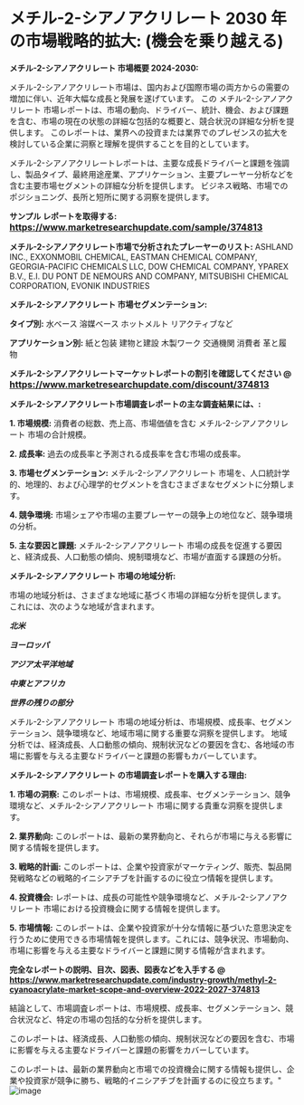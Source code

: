 # メチル-2-シアノアクリレート 2030 年の市場戦略的拡大: (機会を乗り越える)

<strong>メチル-2-シアノアクリレート 市場概要 2024-2030:</strong>

メチル-2-シアノアクリレート市場は、国内および国際市場の両方からの需要の増加に伴い、近年大幅な成長と発展を遂げています。 この メチル-2-シアノアクリレート 市場レポートは、市場の動向、ドライバー、統計、機会、および課題を含む、市場の現在の状態の詳細な包括的な概要と、競合状況の詳細な分析を提供します。 このレポートは、業界への投資または業界でのプレゼンスの拡大を検討している企業に洞察と理解を提供することを目的としています。

メチル-2-シアノアクリレートレポートは、主要な成長ドライバーと課題を強調し、製品タイプ、最終用途産業、アプリケーション、主要プレーヤー分析などを含む主要市場セグメントの詳細な分析を提供します。 ビジネス戦略、市場でのポジショニング、長所と短所に関する洞察を提供します。



<strong>サンプル レポートを取得する: <a href=https://www.marketresearchupdate.com/sample/374813><font size=3 color=#0000ff>https://www.marketresearchupdate.com/sample/374813</font></a></strong>



<strong>メチル-2-シアノアクリレート市場で分析されたプレーヤーのリスト:</strong>
ASHLAND INC., EXXONMOBIL CHEMICAL, EASTMAN CHEMICAL COMPANY, GEORGIA-PACIFIC CHEMICALS LLC, DOW CHEMICAL COMPANY, YPAREX B.V., E.I. DU PONT DE NEMOURS AND COMPANY, MITSUBISHI CHEMICAL CORPORATION, EVONIK INDUSTRIES



<strong>メチル-2-シアノアクリレート 市場セグメンテーション:</strong>



<strong>タイプ別:</strong>
水ベース
溶媒ベース
ホットメルト
リアクティブなど



<strong>アプリケーション別:</strong>
紙と包装
建物と建設
木製ワーク
交通機関
消費者
革と履物



<strong>メチル-2-シアノアクリレートマーケットレポートの割引を確認してください @ <a href=https://www.marketresearchupdate.com/discount/374813><font size=3 color=#0000ff>https://www.marketresearchupdate.com/discount/374813</font></a></strong>



<strong>メチル-2-シアノアクリレート市場調査レポートの主な調査結果には、:</strong>



<strong>1. 市場規模:</strong> 消費者の総数、売上高、市場価値を含む メチル-2-シアノアクリレート 市場の合計規模。



<strong>2. 成長率:</strong> 過去の成長率と予測される成長率を含む市場の成長率。



<strong>3. 市場セグメンテーション:</strong> メチル-2-シアノアクリレート 市場を、人口統計学的、地理的、および心理学的セグメントを含むさまざまなセグメントに分類します。



<strong>4. 競争環境:</strong> 市場シェアや市場の主要プレーヤーの競争上の地位など、競争環境の分析。



<strong>5. 主な要因と課題:</strong> メチル-2-シアノアクリレート 市場の成長を促進する要因と、経済成長、人口動態の傾向、規制環境など、市場が直面する課題の分析。



<strong>メチル-2-シアノアクリレート 市場の地域分析:</strong>

市場の地域分析は、さまざまな地域に基づく市場の詳細な分析を提供します。 これには、次のような地域が含まれます。

<em>

<strong>北米</strong></em>
<em>

<strong>ヨーロッパ</strong></em>
<em>

<strong>アジア太平洋地域</strong></em>
<em>

<strong>中東とアフリカ</strong></em>
<em>

<strong>世界の残りの部分</strong></em>

メチル-2-シアノアクリレート 市場の地域分析は、市場規模、成長率、セグメンテーション、競争環境など、地域市場に関する重要な洞察を提供します。 地域分析では、経済成長、人口動態の傾向、規制状況などの要因を含む、各地域の市場に影響を与える主要なドライバーと課題の影響もカバーしています。



<strong>メチル-2-シアノアクリレート の市場調査レポートを購入する理由:</strong>



<strong>1. 市場の洞察:</strong> このレポートは、市場規模、成長率、セグメンテーション、競争環境など、メチル-2-シアノアクリレート 市場に関する貴重な洞察を提供します。



<strong>2. 業界動向:</strong> このレポートは、最新の業界動向と、それらが市場に与える影響に関する情報を提供します。



<strong>3. 戦略的計画:</strong> このレポートは、企業や投資家がマーケティング、販売、製品開発戦略などの戦略的イニシアチブを計画するのに役立つ情報を提供します。



<strong>4. 投資機会:</strong> レポートは、成長の可能性や競争環境など、メチル-2-シアノアクリレート 市場における投資機会に関する情報を提供します。



<strong>5. 市場情報:</strong> このレポートは、企業や投資家が十分な情報に基づいた意思決定を行うために使用できる市場情報を提供します。これには、競争状況、市場動向、市場に影響を与える主要なドライバーと課題に関する情報が含まれます。



<strong><b>完全なレポートの説明、目次、図表、図表などを入手する @ <a href=https://www.marketresearchupdate.com/industry-growth/methyl-2-cyanoacrylate-market-scope-and-overview-2022-2027-374813>https://www.marketresearchupdate.com/industry-growth/methyl-2-cyanoacrylate-market-scope-and-overview-2022-2027-374813</a></b></strong>

結論として、市場調査レポートは、市場規模、成長率、セグメンテーション、競合状況など、特定の市場の包括的な分析を提供します。

このレポートは、経済成長、人口動態の傾向、規制状況などの要因を含む、市場に影響を与える主要なドライバーと課題の影響をカバーしています。

このレポートは、最新の業界動向と市場での投資機会に関する情報も提供し、企業や投資家が競争に勝ち、戦略的イニシアチブを計画するのに役立ちます。"
![image](https://github.com/renukap7961/renukap7961/assets/163852544/518927aa-03c9-4cfc-aced-6c462d28c5b7)
